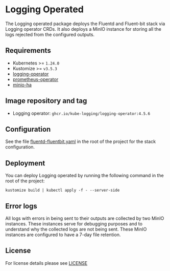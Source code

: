 # Logging Operated

<!-- <KFD-DOCS> -->

The Logging operated package deploys the Fluentd and Fluent-bit stack via Logging operator CRDs.
It also deploys a MinIO instance for storing all the logs rejected from the configured outputs.

## Requirements

- Kubernetes >= `1.24.0`
- Kustomize >= `v3.5.3`
- [logging-operator][logging-operator]
- [prometheus-operator][prometheus-operator]
- [minio-ha](../minio-ha)

## Image repository and tag

- Logging operator: `ghcr.io/kube-logging/logging-operator:4.5.6`

## Configuration

See the file [fluentd-fluentbit.yaml](fluentd-fluentbit.yml) in the root of the project for the stack configuration.

## Deployment

You can deploy Logging operated by running the following command in the root of the project:

```shell
kustomize build | kubectl apply -f - --server-side
```

## Error logs

All logs with errors in being sent to their outputs are collected by two MinIO instances.
These instances serve for debugging purposes and to understand why the collected logs are not being sent.
These MinIO instances are configured to have a 7-day file retention.

<!-- Links -->

[logging-operator]: https://github.com/sighup-io/fury-kubernetes-logging/blob/master/katalog/logging-operator
[prometheus-operator]: https://github.com/sighup-io/fury-kubernetes-monitoring/blob/master/katalog/prometheus-operator

<!-- </KFD-DOCS> -->

## License

For license details please see [LICENSE](../../LICENSE)
